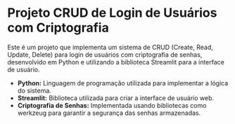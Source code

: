 # Projeto CRUD de Login de Usuários com Criptografia

Este é um projeto que implementa um sistema de CRUD (Create, Read, Update, Delete) para login de usuários com criptografia de senhas, desenvolvido em Python e utilizando a biblioteca Streamlit para a interface de usuário.

- **Python:** Linguagem de programação utilizada para implementar a lógica do sistema.
- **Streamlit:** Biblioteca utilizada para criar a interface de usuário web.
- **Criptografia de Senhas:** Implementada usando bibliotecas como werkzeug para garantir a segurança das senhas armazenadas.
